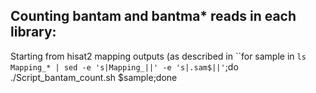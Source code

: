 ## Counting bantam and bantma* reads in each library: ##

Starting from hisat2 mapping outputs (as described in 
``for sample in `ls Mapping_* | sed -e 's|Mapping_||' -e 's|.sam$||'`;do ./Script_bantam_count.sh $sample;done
